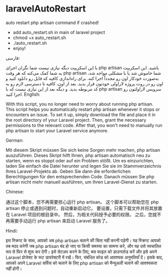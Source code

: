 # laravelAutoRestart
auto restart php artisan command if crashed!

- add auto_restart.sh in main of laravel project
- chmod +x auto_restart.sh
- ./auto_restart.sh
- enjoy!

فارسی:

با این اسکریپت دیگه نیازی نیست شما نگران اجرای php artisan باشید.
این اسکریپت به شما کمک می‌کنه که هر وقت php artisan شما خاموش شد یا با مشکلی مواجه شد، به‌صورت خودکار اون رو مجدداً اجرا کنه.
برای راه‌اندازی کافیه که فایل رو دانلود کنید و اون رو در روت پروژه لاراولی خودتون قرار بدید.
بعد از اون، کافیه تا دسترسی لازم رو به کد مربوطه بدید.
و دیگه بعد از این نیازی نیست که با php artisan سرویس لاراولتون رو اجرا کنید.
English:

With this script, you no longer need to worry about running php artisan.
This script helps you automatically restart php artisan whenever it stops or encounters an issue.
To set it up, simply download the file and place it in the root directory of your Laravel project.
Then, grant the necessary permissions to the relevant code.
After that, you won't need to manually run php artisan to start your Laravel service anymore.

German:

Mit diesem Skript müssen Sie sich keine Sorgen mehr machen, php artisan auszuführen.
Dieses Skript hilft Ihnen, php artisan automatisch neu zu starten, wenn es stoppt oder auf ein Problem stößt.
Um es einzurichten, laden Sie einfach die Datei herunter und legen Sie sie im Stammverzeichnis Ihres Laravel-Projekts ab.
Geben Sie dann die erforderlichen Berechtigungen für den entsprechenden Code.
Danach müssen Sie php artisan nicht mehr manuell ausführen, um Ihren Laravel-Dienst zu starten.

Chinese:

通过这个脚本，您不再需要担心运行 php artisan。
这个脚本可以帮助您在 php artisan 停止或遇到问题时，自动重新启动它。
要设置，只需下载文件并将其放置在 Laravel 项目的根目录中。
然后，为相关代码授予必要的权限。
之后，您就不再需要手动运行 php artisan 来启动 Laravel 服务了。

Hindi:

इस स्क्रिप्ट के साथ, आपको अब php artisan चलाने की चिंता नहीं करनी पड़ेगी।
यह स्क्रिप्ट आपको तब मदद करेगी जब php artisan बंद हो जाए या किसी समस्या का सामना करे, और यह उसे स्वचालित रूप से फिर से शुरू कर देगी।
इसे सेटअप करने के लिए, बस फाइल को डाउनलोड करें और इसे अपने Laravel प्रोजेक्ट के रूट डायरेक्टरी में रखें।
फिर, संबंधित कोड को आवश्यक अनुमतियाँ दें।
इसके बाद, आपको अपने Laravel सर्विस को चलाने के लिए php artisan को मैन्युअली चलाने की आवश्यकता नहीं होगी।
